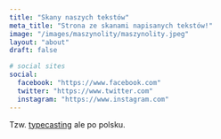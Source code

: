 ```yaml
---
title: "Skany naszych tekstów"
meta_title: "Strona ze skanami napisanych tekstów!"
image: "/images/maszynolity/maszynolity.jpeg"
layout: "about"
draft: false

# social sites
social:
  facebook: "https://www.facebook.com"
  twitter: "https://www.twitter.com"
  instagram: "https://www.instagram.com"
---
```





Tzw. [typecasting][1] ale po polsku.

[1]: https://nontxt.com/writing-on-a-manual-typewriter/
